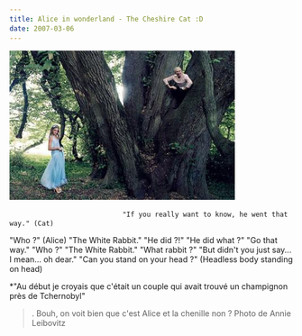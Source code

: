 ```yaml
---
title: Alice in wonderland - The Cheshire Cat :D
date: 2007-03-06
---
```


![une image](./img/745814272_small.jpg)


                                "If you really want to know, he went that way." (Cat) 
"Who ?" (Alice) 
"The White Rabbit." 
"He did ?!" 
"He did what ?" 
"Go that way." 
"Who ?" 
"The White Rabbit." 
"What rabbit ?" 
"But didn't you just say... I mean... oh dear." 
"Can you stand on your head ?" (Headless body standing on head) 

*"Au début je croyais que c'était un couple qui avait trouvé un champignon près de Tchernobyl"
>.  Bouh, on voit bien que c'est Alice et la chenille non ?
Photo de Annie Leibovitz
            
